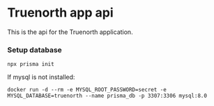 # Truenorth app api

This is the api for the Truenorth application.

### Setup database

```
npx prisma init
```

If mysql is not installed:

```
docker run -d --rm -e MYSQL_ROOT_PASSWORD=secret -e MYSQL_DATABASE=truenorth --name prisma_db -p 3307:3306 mysql:8.0
```
